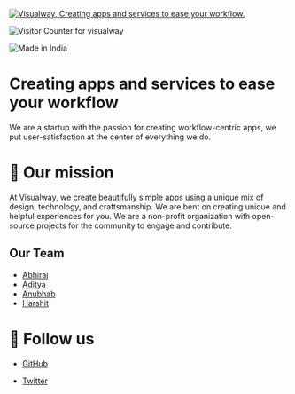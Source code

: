 [![Visualway, Creating apps and services to ease your workflow.](https://pimp-my-readme.webapp.io/pimp-my-readme/wavy-banner?subtitle=Creating%20apps%20and%20services%20to%20ease%20your%20workflow.&title=Visualway)](https://twitter.com/visualwayorg)

![Visitor Counter for visualway](https://pimp-my-readme.webapp.io/pimp-my-readme/visitor-counter?page=visualway)

![Made in India](https://pimp-my-readme.webapp.io/pimp-my-readme/sliding-text?emojis=&text=Made%2520in%2520India)

# Creating apps and services to ease your workflow

We are a startup with the passion for creating workflow-centric apps, we put user-satisfaction at the center of everything we do.

# 🎯 Our mission
At Visualway, we create beautifully simple apps using a unique mix of design, technology, and craftsmanship. 
We are bent on creating unique and helpful experiences for you. We are a non-profit organization with open-source projects for the community to engage and contribute.

## Our Team

- [Abhiraj](https://abhiraj.co) 
- [Aditya](https://foxy4096.github.io)
- [Anubhab](https://github.com/Anubhab-Projects)
- [Harshit](https://bit.ly/33XPWSS)

# 🙏 Follow us
- [GitHub](https://github.com/Visualway)

- [Twitter](https://twitter.com/VisualwayOrg)
